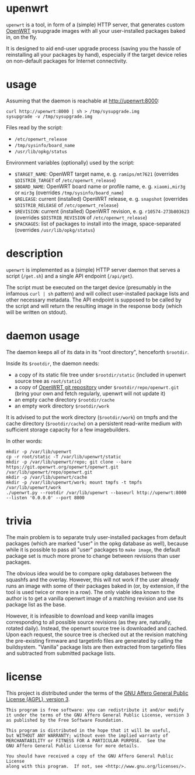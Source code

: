 # upenwrt

`upenwrt` is a tool, in form of a (simple) HTTP server, that generates custom
[OpenWRT][1] sysupgrade images with all your user-installed packages baked in,
on the fly.

It is designed to aid end-user upgrade process (saving you the hassle of
reinstalling all your packages by hand), especially if the target device relies
on non-default packages for Internet connectivity.

[1]: https://openwrt.org

# usage

Assuming that the daemon is reachable at <http://upenwrt:8000>:

```
curl http://upenwrt:8000 | sh > /tmp/sysupgrade.img
sysupgrade -v /tmp/sysupgrade.img
```

Files read by the script:

* `/etc/openwrt_release`
* `/tmp/sysinfo/board_name`
* `/usr/lib/opkg/status`

Environment variables (optionally) used by the script:

* `$TARGET_NAME`: OpenWRT target name, e. g. `ramips/mt7621` (overrides `$DISTRIB_TARGET` of `/etc/openwrt_release`)
* `$BOARD_NAME`: OpenWRT board name or profile name, e. g. `xiaomi,mir3g` or `mir3g` (overrides `/tmp/sysinfo/board_name`)
* `$RELEASE`: current (installed) OpenWRT release, e. g. `snapshot` (overrides `$DISTRIB_RELEASE` of `/etc/openwrt_release`)
* `$REVISION`: current (installed) OpenWRT revision, e. g. `r10574-273b803623` (overrides `$DISTRIB_REVISION` of `/etc/openwrt_release`)
* `$PACKAGES`: list of packages to install into the image, space-separated (overrides `/usr/lib/opkg/status`)

# description

`upenwrt` is implemented as a (simple) HTTP server daemon that serves a script
(`/get.sh`) and a single API endpoint (`/api/get`).

The script must be executed on the target device (presumably in the infamous
`curl | sh` pattern) and will collect user-installed package lists and other
necessary metadata. The API endpoint is supposed to be called by the script
and will return the resulting image in the response body (which will be written
on stdout).

# daemon usage

The daemon keeps all of its data in its "root directory", henceforth `$rootdir`.

Inside its `$rootdir`, the daemon needs:
* a copy of its static file tree under `$rootdir/static`
  (included in upenwrt source tree as `root/static`)
* a copy of [OpenWRT git repository][2] under `$rootdir/repo/openwrt.git`
  (bring your own and fetch regularly, upenwrt will not update it)
* an empty cache directory `$rootdir/cache`
* an empty work directory `$rootdir/work`

It is advised to put the work directory (`$rootdir/work`) on tmpfs and the cache
directory (`$rootdir/cache`) on a persistent read-write medium with sufficient
storage capacity for a few imagebuilders.

In other words:

```
mkdir -p /var/lib/upenwrt
cp -r root/static -T /var/lib/upenwrt/static
mkdir -p /var/lib/upenwrt/repo; git clone --bare https://git.openwrt.org/openwrt/openwrt.git /var/lib/upenwrt/repo/openwrt.git
mkdir -p /var/lib/upenwrt/cache
mkdir -p /var/lib/upenwrt/work; mount tmpfs -t tmpfs /var/lib/upenwrt/work
./upenwrt.py --rootdir /var/lib/upenwrt --baseurl http://upenwrt:8000 --listen '0.0.0.0' --port 8000
```

[2]: https://git.openwrt.org/openwrt/openwrt.git

# trivia

The main problem is to separate truly user-installed packages from default
packages (which are marked "user" in the opkg database as well), because while
it is possible to pass all "user" packages to `make image`, the default package
set is much more prone to change between revisions than user packages.

The obvious idea would be to compare opkg databases between the squashfs and the
overlay. However, this will not work if the user already runs an image with some
of their packages baked in (or, by extension, if the tool is used twice or more
in a row). The only viable idea known to the author is to get a vanilla openwrt
image of a matching revision and use its package list as the base.

However, it is infeasible to download and keep vanilla images corresponding to
all possible source revisions (as they are, naturally, rotated daily). Instead,
the openwrt source tree is downloaded and cached. Upon each request, the source
tree is checked out at the revision matching the pre-existing firmware and
targetinfo files are generated by calling the buildsystem. "Vanilla" package
lists are then extracted from targetinfo files and subtracted from submitted
package lists.

# license

This project is distributed under the terms of the [GNU Affero General Public
License (AGPL), version 3][4].

    This program is free software: you can redistribute it and/or modify
    it under the terms of the GNU Affero General Public License, version 3
    as published by the Free Software Foundation.

    This program is distributed in the hope that it will be useful,
    but WITHOUT ANY WARRANTY; without even the implied warranty of
    MERCHANTABILITY or FITNESS FOR A PARTICULAR PURPOSE.  See the
    GNU Affero General Public License for more details.

    You should have received a copy of the GNU Affero General Public License
    along with this program.  If not, see <http://www.gnu.org/licenses/>.

[4]: https://www.gnu.org/licenses/agpl-3.0.en.html
